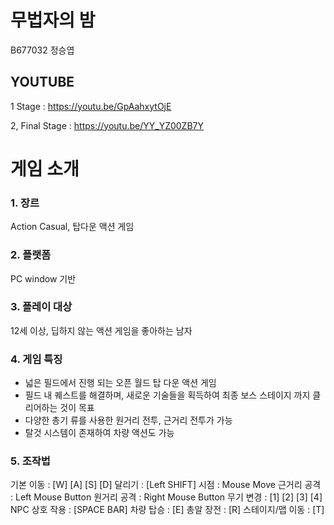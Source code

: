 # 무법자의 밤
B677032 정승엽

## YOUTUBE
1 Stage : https://youtu.be/GpAahxytOjE

2, Final Stage : https://youtu.be/YY_YZ00ZB7Y

# 게임 소개
### 1. 장르
Action Casual, 탑다운 액션 게임


### 2. 플랫폼
PC window 기반


### 3. 플레이 대상
12세 이상, 딥하지 않는 액션 게임을 좋아하는 남자


### 4. 게임 특징
 - 넓은 필드에서 진행 되는 오픈 월드 탑 다운 액션 게임
 - 필드 내 퀘스트를 해결하며, 새로운 기술들을 획득하여 최종 보스 스테이지 까지 클리어하는 것이 목표
 - 다양한 총기 류를 사용한 원거리 전투, 근거리 전투가 가능
 - 탈것 시스템이 존재하여 차량 액션도 가능
 
 
### 5. 조작법
기본 이동		: [W] [A] [S] [D]
달리기		: [Left SHIFT]
시점 		: Mouse Move
근거리 공격	: Left Mouse Button
원거리 공격 	: Right Mouse Button
무기 변경 	: [1] [2] [3] [4]
NPC 상호 작용 	: [SPACE BAR]
차량 탑승 	: [E]
총알 장전 	: [R]
스테이지/맵 이동 	: [T]
